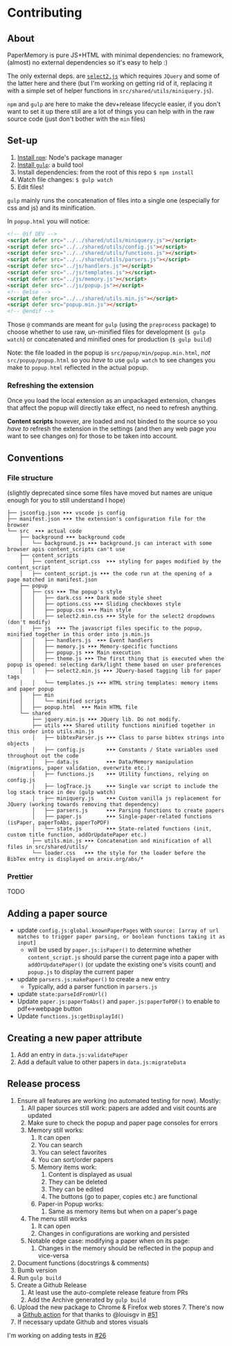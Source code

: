 # Contributing

## About

PaperMemory is pure JS+HTML with minimal dependencies: no framework, (almost) no external dependencies so it's easy to help :) 

The only external deps. are [`select2.js`](https://select2.org/) which requires `JQuery` and some of the latter here and there (but I'm working on getting rid of it, replacing it with a simple set of helper functions in `src/shared/utils/miniquery.js`).

`npm` and `gulp` are here to make the dev+release lifecycle easier, if you don't want to set it up there still are a lot of things you can help with in the raw source code (just don't bother with the `min` files)

## Set-up

1. [Install `npm`](https://www.npmjs.com/get-npm): Node's package manager
2. [Install `gulp`](https://gulpjs.com/): a build tool
3. Install dependencies: from the root of this repo `$ npm install`
4. Watch file changes: `$ gulp watch`
5. Edit files!

`gulp` mainly runs the concatenation of files into a single one (especially for css and js) and its minification.

In `popup.html` you will notice:

```html
<!-- @if DEV -->
<script defer src="../../shared/utils/miniquery.js"></script>
<script defer src="../../shared/utils/config.js"></script>
<script defer src="../../shared/utils/functions.js"></script>
<script defer src="../../shared/utils/parsers.js"></script>
<script defer src="../js/handlers.js"></script>
<script defer src="../js/templates.js"></script>
<script defer src="../js/memory.js"></script>
<script defer src="../js/popup.js"></script>
<!-- @else -->
<script defer src="../../shared/utils.min.js"></script>
<script defer src="popup.min.js"></script>
<!-- @endif -->
```

Those `@` commands are meant for `gulp` (using the `preprocess` package) to choose whether to use raw, un-minified files for development (`$ gulp watch`) or concatenated and minified ones for production (`$ gulp build`)

Note: the file loaded in the popup is `src/popup/min/popup.min.html`, *not* `src/popup/popup.html` so you *have* to use `gulp watch` to see changes you make to `popup.html` reflected in the actual popup.

### Refreshing the extension

Once you load the local extension as an unpackaged extension, changes that affect the popup will directly take effect, no need to refresh anything. 

**Content scripts** however, are loaded and not binded to the source so you _have to_ refresh the extension in the settings (and then any web page you want to see changes on) for those to be taken into account.


## Conventions

### File structure

(slightly deprecated since some files have moved but names are unique enough for you to still understand I hope)

```tree
├── jsconfig.json ➤➤➤ vscode js config
├── manifest.json ➤➤➤ the extension's configuration file for the browser
└── src  ➤➤➤ actual code
    ├── background ➤➤➤ background code
    │   └── background.js ➤➤➤ background.js can interact with some browser apis content_scripts can't use
    ├── content_scripts
    │   ├── content_script.css  ➤➤➤ styling for pages modified by the content_script
    │   ├── content_script.js ➤➤➤ the code run at the opening of a page matched in manifest.json
    ├── popup
    │   ├── css ➤➤➤ The popup's style
    │   │   ├── dark.css ➤➤➤ Dark mode style sheet
    │   │   ├── options.css ➤➤➤ Sliding checkboxes style
    │   │   ├── popup.css ➤➤➤ Main style
    │   │   ├── select2.min.css ➤➤➤ Style for the select2 dropdowns (don't modify)
    │   ├── js  ➤➤➤ The javascript files specific to the popup, minified together in this order into js.min.js
    │   │   ├── handlers.js  ➤➤➤ Event handlers
    │   │   ├── memory.js ➤➤➤ Memory-specific functions
    │   │   ├── popup.js ➤➤➤ Main execution
    │   │   ├── theme.js ➤➤➤ The first thing that is executed when the popup is opened: selecting dark/light theme based on user preferences
    │   │   ├── select2.min.js ➤➤➤ JQuery-based tagging lib for paper tags
    │   │   └── templates.js ➤➤➤ HTML string templates: memory items and paper popup
    │   ├── min
    │   │   └── minified scripts
    │   ├── popup.html  ➤➤➤ Main HTML file
    └── shared
        ├── jquery.min.js ➤➤➤ JQuery lib. Do not modify. 
        ├── utils ➤➤➤ Shared utility functions minified together in this order into utils.min.js
        │   ├── bibtexParser.js ➤➤➤ Class to parse bibtex strings into objects
        │   ├── config.js       ➤➤➤ Constants / State variables used throughout out the code
        │   ├── data.js         ➤➤➤ Data/Memory manipulation (migrations, paper validation, overwrite etc.)
        │   ├── functions.js    ➤➤➤ Utility functions, relying on config.js
        │   ├── logTrace.js     ➤➤➤ Single var script to include the log stack trace in dev (gulp watch)
        │   ├── miniquery.js    ➤➤➤ Custom vanilla js replacement for JQuery (working towards removing that dependency)
        │   ├── parsers.js      ➤➤➤ Parsing functions to create papers
        │   ├── paper.js        ➤➤➤ Single-paper-related functions (isPaper, paperToAbs, paperToPDF)
        │   └── state.js        ➤➤➤ State-related functions (init, custom title function, addOrUpdatePaper etc.)
        ├── utils.min.js ➤➤➤ Concatenation and minification of all files in src/shared/utils/
        └── loader.css   ➤➤➤ the style for the loader before the BibTex entry is displayed on arxiv.org/abs/*
```

### Prettier

TODO

## Adding a paper source

* update `config.js:global.knownPaperPages` with `source: [array of url matches to trigger paper parsing, or boolean functions taking it as input]`
  * will be used by `paper.js:isPaper()` to determine whether `content_script.js` should parse the current page into a paper with `addOrUpdatePaper()` (or update the existing one's visits count) and `popup.js` to display the current paper
* update `parsers.js:makePaper()` to create a new entry
  * Typically, add a parser function in `parsers.js`  
* update `state:parseIdFromUrl()`
* Update `paper.js:paperToAbs()` and `paper.js:paperToPDF()` to enable to pdf<->webpage button
* Update `functions.js:getDisplayId()`

## Creating a new paper attribute

1. Add an entry in `data.js:validatePaper`
2. Add a default value to other papers in `data.js:migrateData`

## Release process

1. Ensure all features are working (no automated testing for now). Mostly:
    1. All paper sources still work: papers are added and visit counts are updated
    2. Make sure to check the popup and paper page consoles for errors
    3. Memory still works:
        1. It can open
        2. You can search
        3. You can select favorites
        4. You can sort/order papers
        5. Memory items work:
            1. Content is displayed as usual
            2. They can be deleted
            3. They can be edited
            4. The buttons (go to paper, copies etc.) are functional
        6. Paper-in Popup works:
            1. Same as memory items but when on a paper's page
    4. The menu still works
        1. It can open
        2. Changes in configurations are working and persisted  
    5. Notable edge case: modifying a paper when on its page:
        1. Changes in the memory should be reflected in the popup and vice-versa
2. Document functions (docstrings & comments)
3. Bumb version
4. Run `gulp build`
5. Create a Github Release
    1. At least use the auto-complete release feature from PRs
    2. Add the Archive generated by `gulp build`
6. Upload the new package to Chrome & Firefox web stores
    7. There's now a [Github action](https://github.com/vict0rsch/PaperMemory/actions/workflows/submit.yml) for that thanks to @louisgv in [#51](https://github.com/vict0rsch/PaperMemory/pull/51)
8. If necessary update Github and stores visuals

I'm working on adding tests in [#26](https://github.com/vict0rsch/PaperMemory/pull/26)

